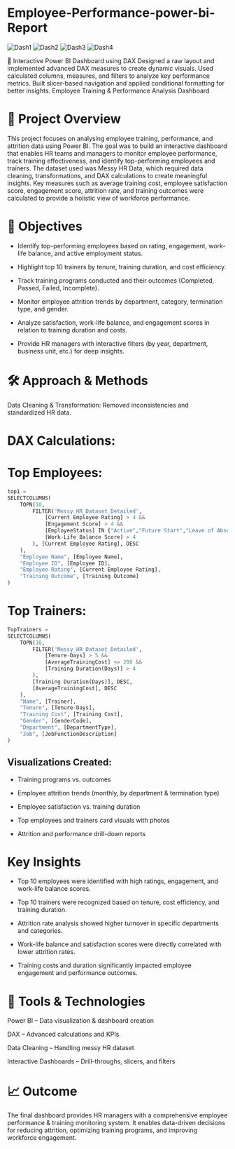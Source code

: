 # Employee-Performance-power-bi-Report
![Dash1](Employee%20powerbi%201.png)
![Dash2](Employee%20power%20bi%202.png)
![Dash3](Employee%20powerbi%203.png)
![Dash4](Employee%20powerbi%204.png)


🚀 Interactive Power BI Dashboard using DAX Designed a raw layout and implemented advanced DAX measures to create dynamic visuals. 
Used calculated columns, measures, and filters to analyze key performance metrics. Built slicer-based navigation and applied conditional formatting for better insights.
Employee Training & Performance Analysis Dashboard

#  📌 Project Overview

This project focuses on analysing employee training, performance, and attrition data using Power BI. The goal was to build an interactive dashboard that enables HR teams and managers to monitor employee performance, track training effectiveness, and identify top-performing employees and trainers.
The dataset used was Messy HR Data, which required data cleaning, transformations, and DAX calculations to create meaningful insights. Key measures such as average training cost, employee satisfaction score, engagement score, attrition rate, and training outcomes were calculated to provide a holistic view of workforce performance.



# 🎯 Objectives

- Identify top-performing employees based on rating, engagement, work-life balance, and active employment status.

- Highlight top 10 trainers by tenure, training duration, and cost efficiency.

- Track training programs conducted and their outcomes (Completed, Passed, Failed, Incomplete).

- Monitor employee attrition trends by department, category, termination type, and gender.

- Analyze satisfaction, work-life balance, and engagement scores in relation to training duration and costs.

- Provide HR managers with interactive filters (by year, department, business unit, etc.) for deep insights.


# 🛠️ Approach & Methods

Data Cleaning & Transformation: Removed inconsistencies and standardized HR data.

# DAX Calculations:

# Top Employees:
```python
top1 = 
SELECTCOLUMNS(
    TOPN(10, 
        FILTER('Messy_HR_Dataset_Detailed',
            [Current Employee Rating] > 4 &&
            [Engagement Score] > 4 &&
            [EmployeeStatus] IN {"Active","Future Start","Leave of Absence"} &&
            [Work-Life Balance Score] > 4
        ), [Current Employee Rating], DESC
    ),
    "Employee Name", [Employee Name],
    "Employee ID", [Employee ID],
    "Employee Rating", [Current Employee Rating],
    "Training Outcome", [Training Outcome]
)
```
# Top Trainers:
```python
TopTrainers =
SELECTCOLUMNS(
    TOPN(10,
        FILTER('Messy_HR_Dataset_Detailed',
            [Tenure-Days] > 5 &&
            [AverageTrainingCost] <= 200 &&
            [Training Duration(Days)] > 4
        ),
        [Training Duration(Days)], DESC,
        [AverageTrainingCost], DESC
    ),
    "Name", [Trainer],
    "Tenure", [Tenure-Days],
    "Training Cost", [Training Cost],
    "Gender", [GenderCode],
    "Department", [DepartmentType],
    "Job", [JobFunctionDescription]
)
```

## Visualizations Created:

- Training programs vs. outcomes

- Employee attrition trends (monthly, by department & termination type)

- Employee satisfaction vs. training duration

- Top employees and trainers card visuals with photos

- Attrition and performance drill-down reports

 #  Key Insights

- Top 10 employees were identified with high ratings, engagement, and work-life balance scores.

- Top 10 trainers were recognized based on tenure, cost efficiency, and training duration.

- Attrition rate analysis showed higher turnover in specific departments and categories.

- Work-life balance and satisfaction scores were directly correlated with lower attrition rates.

- Training costs and duration significantly impacted employee engagement and performance outcomes.


# 🚀 Tools & Technologies

Power BI – Data visualization & dashboard creation

DAX – Advanced calculations and KPIs

Data Cleaning – Handling messy HR dataset

Interactive Dashboards – Drill-throughs, slicers, and filters


# 📈 Outcome

The final dashboard provides HR managers with a comprehensive employee performance & training monitoring system. It enables data-driven decisions for reducing attrition, optimizing training programs, and improving workforce engagement.
